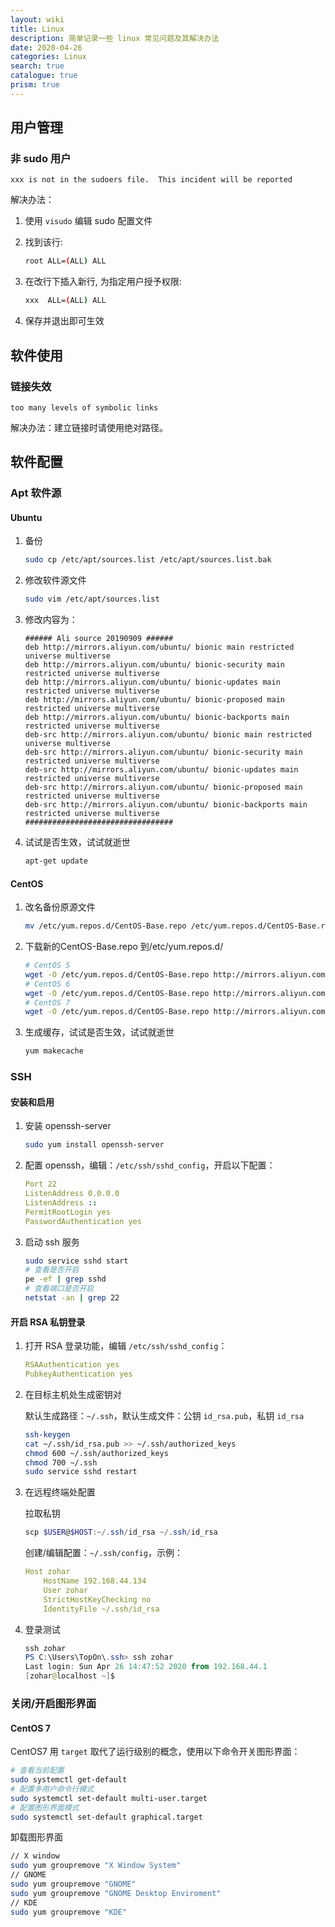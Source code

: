 ```yaml
---
layout: wiki
title: Linux
description: 简单记录一些 linux 常见问题及其解决办法
date: 2020-04-26
categories: Linux
search: true
catalogue: true
prism: true
---
```


## 用户管理

### 非 sudo 用户

`xxx is not in the sudoers file.  This incident will be reported`

解决办法：

1. 使用 `visudo` 编辑 sudo 配置文件

2. 找到该行:

    ```bash
    root ALL=(ALL) ALL
    ```

3. 在改行下插入新行, 为指定用户授予权限:

    ```bash
    xxx  ALL=(ALL) ALL
    ```

4. 保存并退出即可生效

## 软件使用

### 链接失效

`too many levels of symbolic links`

解决办法：建立链接时请使用绝对路径。

## 软件配置

### Apt 软件源

#### Ubuntu

1. 备份

    ```bash
    sudo cp /etc/apt/sources.list /etc/apt/sources.list.bak
    ```

2. 修改软件源文件

    ```bash
    sudo vim /etc/apt/sources.list
    ```

3. 修改内容为：

    ```markup
    ###### Ali source 20190909 ######
    deb http://mirrors.aliyun.com/ubuntu/ bionic main restricted universe multiverse
    deb http://mirrors.aliyun.com/ubuntu/ bionic-security main restricted universe multiverse
    deb http://mirrors.aliyun.com/ubuntu/ bionic-updates main restricted universe multiverse
    deb http://mirrors.aliyun.com/ubuntu/ bionic-proposed main restricted universe multiverse
    deb http://mirrors.aliyun.com/ubuntu/ bionic-backports main restricted universe multiverse
    deb-src http://mirrors.aliyun.com/ubuntu/ bionic main restricted universe multiverse
    deb-src http://mirrors.aliyun.com/ubuntu/ bionic-security main restricted universe multiverse
    deb-src http://mirrors.aliyun.com/ubuntu/ bionic-updates main restricted universe multiverse
    deb-src http://mirrors.aliyun.com/ubuntu/ bionic-proposed main restricted universe multiverse
    deb-src http://mirrors.aliyun.com/ubuntu/ bionic-backports main restricted universe multiverse
    #################################
    ```

4. 试试是否生效，试试就逝世

    ```bash
    apt-get update
    ```

#### CentOS

1. 改名备份原源文件

    ```bash
    mv /etc/yum.repos.d/CentOS-Base.repo /etc/yum.repos.d/CentOS-Base.repo.backup
    ```

2. 下载新的CentOS-Base.repo 到/etc/yum.repos.d/

    ```bash
    # CentOS 5
    wget -O /etc/yum.repos.d/CentOS-Base.repo http://mirrors.aliyun.com/repo/Centos-5.repo
    # CentOS 6
    wget -O /etc/yum.repos.d/CentOS-Base.repo http://mirrors.aliyun.com/repo/Centos-6.repo
    # CentOS 7
    wget -O /etc/yum.repos.d/CentOS-Base.repo http://mirrors.aliyun.com/repo/Centos-7.repo
    ```

3. 生成缓存，试试是否生效，试试就逝世

    ```bash
    yum makecache
    ```

### SSH

#### 安装和启用

1. 安装 openssh-server

    ```bash
    sudo yum install openssh-server
    ```

2. 配置 openssh，编辑：`/etc/ssh/sshd_config`，开启以下配置：

    ```yaml
    Port 22
    ListenAddress 0.0.0.0
    ListenAddress ::
    PermitRootLogin yes
    PasswordAuthentication yes
    ```

3. 启动 ssh 服务

    ```bash
    sudo service sshd start
    # 查看是否开启
    pe -ef | grep sshd
    # 查看端口是否开启
    netstat -an | grep 22
    ```

#### 开启 RSA 私钥登录

1. 打开 RSA 登录功能，编辑 `/etc/ssh/sshd_config`：

    ```yaml
    RSAAuthentication yes
    PubkeyAuthentication yes
    ```

2. 在目标主机处生成密钥对

    默认生成路径：`~/.ssh`，默认生成文件：公钥 `id_rsa.pub`，私钥 `id_rsa`

    ```bash
    ssh-keygen
    cat ~/.ssh/id_rsa.pub >> ~/.ssh/authorized_keys
    chmod 600 ~/.ssh/authorized_keys
    chmod 700 ~/.ssh
    sudo service sshd restart
    ```

3. 在远程终端处配置

    拉取私钥

    ```powershell
    scp $USER@$HOST:~/.ssh/id_rsa ~/.ssh/id_rsa
    ```

    创建/编辑配置：`~/.ssh/config`，示例：

    ```yaml
    Host zohar
        HostName 192.168.44.134
        User zohar
        StrictHostKeyChecking no
        IdentityFile ~/.ssh/id_rsa
    ```

4. 登录测试

    ```powershell
    ssh zohar
    PS C:\Users\TopOn\.ssh> ssh zohar
    Last login: Sun Apr 26 14:47:52 2020 from 192.168.44.1
    [zohar@localhost ~]$
    ```

### 关闭/开启图形界面

#### CentOS 7

CentOS7 用 `target` 取代了运行级别的概念，使用以下命令开关图形界面：

```bash
# 查看当前配置
sudo systemctl get-default
# 配置多用户命令行模式
sudo systemctl set-default multi-user.target
# 配置图形界面模式
sudo systemctl set-default graphical.target
```

卸载图形界面

```bash
// X window
sudo yum groupremove "X Window System"
// GNOME
sudo yum groupremove "GNOME"
sudo yum groupremove "GNOME Desktop Enviroment"
// KDE
sudo yum groupremove "KDE"
```